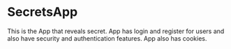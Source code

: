 # SecretsApp
This is the App that reveals secret. App has login and register for users and also have security and authentication features. App also has cookies. 
